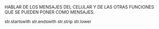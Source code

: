 HABLAR DE LOS MENSAJES DEL CELULAR Y DE LAS OTRAS FUNCIONES QUE SE PUEDEN PONER COMO MENSAJES.

str.startswith
str.endswith
str.strip
str.lower